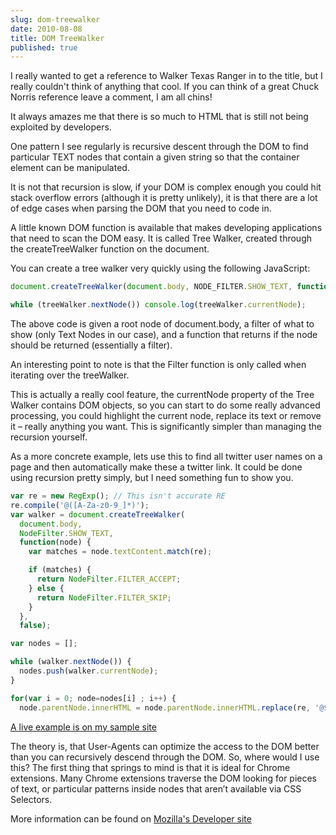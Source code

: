 ```yaml
---
slug: dom-treewalker
date: 2010-08-08
title: DOM TreeWalker
published: true
---
```

I really wanted to get a reference to Walker Texas Ranger in to the title, but I really couldn't think of anything that cool.  If you can think of a great Chuck Norris reference leave a comment, I am all chins!

It always amazes me that there is so much to HTML that is still not being exploited by developers.

One pattern I see regularly is recursive descent through the DOM to find particular TEXT nodes that contain a given string so that the container element can be manipulated.

It is not that recursion is slow, if your DOM is complex enough you could hit stack overflow errors (although it is pretty unlikely), it is that there are a lot of edge cases when parsing the DOM that you need to code in.

A little known DOM function is available that makes developing applications that need to scan the DOM easy.  It is called Tree Walker, created through the createTreeWalker function on the document.

You can create a tree walker very quickly using the following JavaScript:

```JavaScript
document.createTreeWalker(document.body, NODE_FILTER.SHOW_TEXT, function(node) { return NodeFilter.FILTER_ACCEPT; }, false);

while (treeWalker.nextNode()) console.log(treeWalker.currentNode);
```

The above code is given a root node of document.body, a filter of what to show (only Text Nodes in our case), and a function that returns if the node should be returned (essentially a filter).

An interesting point to note is that the Filter function is only called when iterating over the treeWalker.

This is actually a really cool feature, the currentNode property of the Tree Walker contains DOM objects, so you can start to do some really advanced processing, you could highlight the current node, replace its text or remove it &ndash; really anything you want.  This is significantly simpler than managing the recursion yourself.

As a more concrete example, lets use this to find all twitter user names on a page and then automatically make these a twitter link. It could be done using recursion pretty simply, but I need something fun to show you.

```JavaScript
var re = new RegExp(); // This isn't accurate RE
re.compile('@([A-Za-z0-9_]*)');
var walker = document.createTreeWalker(
  document.body,
  NodeFilter.SHOW_TEXT,
  function(node) {
    var matches = node.textContent.match(re);

    if (matches) {
      return NodeFilter.FILTER_ACCEPT;
    } else {
      return NodeFilter.FILTER_SKIP;
    }
  },
  false);

var nodes = [];

while (walker.nextNode()) {
  nodes.push(walker.currentNode);
}

for(var i = 0; node=nodes[i] ; i++) {
  node.parentNode.innerHTML = node.parentNode.innerHTML.replace(re, '@$1') }
```


<a href="http://html5samples.appspot.com/treewalker.html">A live example is on my sample site</a>

The theory is, that User-Agents can optimize the access to the DOM better than you can recursively descend through the DOM.  So, where would I use this?  The first thing that springs to mind is that it is ideal for Chrome extensions.  Many Chrome extensions traverse the DOM looking for pieces of text, or particular patterns inside nodes that aren&rsquo;t available via CSS Selectors.

More information can be found on <a href="https://developer.mozilla.org/en/DOM/document.createTreeWalker">Mozilla's Developer site</a>


